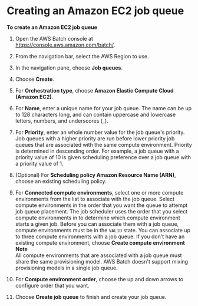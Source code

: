 # Creating an Amazon EC2 job queue<a name="create-job-queue-ec2"></a>

**To create an Amazon EC2 job queue**

1. Open the AWS Batch console at [https://console\.aws\.amazon\.com/batch/](https://console.aws.amazon.com/batch/)\.

1. From the navigation bar, select the AWS Region to use\.

1. In the navigation pane, choose **Job queues**\.

1. Choose **Create**\.

1. For **Orchestration type**, choose **Amazon Elastic Compute Cloud \(Amazon EC2\)**\.

1. For **Name**, enter a unique name for your job queue\. The name can be up to 128 characters long, and can contain uppercase and lowercase letters, numbers, and underscores \(\_\)\.

1. For **Priority**, enter an whole number value for the job queue's priority\. Job queues with a higher priority are run before lower priority job queues that are associated with the same compute environment\. Priority is determined in descending order\. For example, a job queue with a priority value of 10 is given scheduling preference over a job queue with a priority value of 1\.

1. \(Optional\) For **Scheduling policy Amazon Resource Name \(ARN\)**, choose an existing scheduling policy\.

1. For **Connected compute environments**, select one or more compute environments from the list to associate with the job queue\. Select compute environments in the order that you want the queue to attempt job queue placement\. The job scheduler uses the order that you select compute environments in to determine which compute environment starts a given job\. Before you can associate them with a job queue, compute environments must be in the `VALID` state\. You can associate up to three compute environments with a job queue\. If you don't have an existing compute environment, choose **Create compute environment**
**Note**  
All compute environments that are associated with a job queue must share the same provisioning model\. AWS Batch doesn't support mixing provisioning models in a single job queue\.

1. For **Compute environment order**, choose the up and down arrows to configure order that you want\.

1. Choose **Create job queue** to finish and create your job queue\.